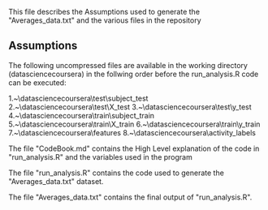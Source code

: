 This file describes the Assumptions used to generate the "Averages_data.txt" and the various files in the repository

## Assumptions

The following uncompressed files are available in the working directory (datasciencecoursera) in the follwing order before the run_analysis.R code can be executed:

1.~\datasciencecoursera\test\subject_test
2.~\datasciencecoursera\test\X_test
3.~\datasciencecoursera\test\y_test
4.~\datasciencecoursera\train\subject_train
5.~\datasciencecoursera\train\X_train
6.~\datasciencecoursera\train\y_train
7.~\datasciencecoursera\features
8.~\datasciencecoursera\activity_labels


The file "CodeBook.md" contains the High Level explanation of the code in "run_analysis.R" and the variables used in the program

The file "run_analysis.R" contains the code used to generate the "Averages_data.txt" dataset.

The file "Averages_data.txt" contains the final output of "run_analysis.R".

